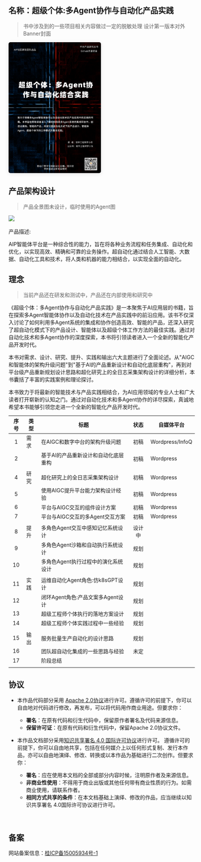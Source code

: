 ## 名称：超级个体:多Agent协作与自动化产品实践

> 书中涉及到的一些项目相关内容做过一定的脱敏处理 设计第一版本对外Banner封面

<img src="/book-cover.png" style="width: 250px;border-radius: 5px;box-shadow: 0 2px 12px 0 rgba(0,0,0,.1);">

## 产品架构设计

> 产品全景图未设计，临时使用的Agent图

<img src="/aip_product_agent2.png" />

产品描述:

AIP智能体平台是一种综合性的能力，旨在将各种业务流程和任务集成、自动化和优化，以实现高效、精确和可靠的业务操作。超自动化通过结合人工智能、大数据、自动化工具和技术，将人类和机器的能力相结合，以实现全面的自动化。

## 理念

> 当前产品还在研发和测试中，产品还在内部使用和研究中

《超级个体：多Agent协作与自动化产品实践》是一本聚焦于AI应用层的书籍，旨在探索多Agent智能体协作以及自动化技术在产品实践中的前沿应用。该书不仅深入讨论了如何利用多Agent系统的集成和协作创造高效、智能的产品，还深入研究了超自动化模式下的产品设计、智能体以及超级个体工作方法的最佳实践。通过对自动化技术和多Agent协作的深度探索，本书将引领读者进入一个全新的智能化产品开发时代。

本书对需求、设计、研究、提升、实践和输出六大主题进行了全面论述。从"AIGC和智能体的架构升级问题"到"基于AI的产品重新设计和自动化底层重构"，再到对平台级产品重新规划设计思路和超化研究上的全日志采集架构设计的详细分析，本书囊括了丰富的实践案例和理论探讨。

本书致力于将最新的智能技术与产品实践相结合，为AI应用领域的专业人士和广大读者打开崭新的认知之门。通过对自动化技术和多Agent协作的详尽探索，真诚地希望本书能够引领您走进一个全新的智能化产品开发时代。

| 序号 | 类型 | 标题                                 | 状态   | 自媒体平台      |
|:----:|------|--------------------------------------|:------:|-----------------|
| 1    | 需求 | 在AIGC和数字中台的架构升级问题       | 初稿   | Wordpress/InfoQ |
| 2    |      | 基于AI的产品重新设计和自动化底层重构 | 初稿   | Wordpress       |
|      |      |                                      |        |                 |
| 4    | 研究 | 超化研究上的全日志采集架构设计       | 初稿   | Wordpress       |
| 5    |      | 使用AIGC提升平台能力架构设计经验     | 初稿   | Wordpress       |
| 6    |      | 平台与AIGC交互的组件设计方案         | 初稿   | Wordpress       |
| 7    |      | 平台与AIGC交互的多Agent交互方案      | 初稿   | Wordpress       |
|      |      |                                      |        |                 |
| 8    | 提升 | 多角色Agent交互中感知记忆系统设计    | 设计中 |                 |
| 9    |      | 多角色Agent沙箱和自动执行系统设计    | 规划   |                 |
| 10   |      | 多角色Agent执行过程中的演化系统设计  | 规划   |                 |
|      |      |                                      |        |                 |
| 11   | 实践 | 运维自动化Agent角色:仿k8sGPT设计     | 规划   |                 |
| 12   |      | 闭环Agent角色:产品文案多Agent设计    | 规划   |                 |
| 13   |      | 超级工程师个体执行的落地方案设计     | 规划   |                 |
| 14   |      | 超级工程师个体实践过程中一些经验     | 规划   |                 |
|      |      |                                      |        |                 |
| 15   | 输出 | 服务批量生产自动化的设计思路         | 规划   |                 |
| 16   |      | 团队超自动化集成的一些思路与经验     | 未定   |                 |
| 17   |      | 阶段总结                             |        |                 |
|      |      |                                      |        |                 |

## 协议

- 本作品代码部分采用 [Apache 2.0协议](https://www.apache.org/licenses/LICENSE-2.0)进行许可。遵循许可的前提下，你可以自由地对代码进行修改，再发布，可以将代码用作商业用途。但要求你：
  - **署名**：在原有代码和衍生代码中，保留原作者署名及代码来源信息。
  - **保留许可证**：在原有代码和衍生代码中，保留Apache 2.0协议文件。

- 本作品文档部分采用[知识共享署名 4.0 国际许可协议](http://creativecommons.org/licenses/by/4.0/)进行许可。 遵循许可的前提下，你可以自由地共享，包括在任何媒介上以任何形式复制、发行本作品，亦可以自由地演绎、修改、转换或以本作品为基础进行二次创作。但要求你：
  - **署名**：应在使用本文档的全部或部分内容时候，注明原作者及来源信息。
  - **非商业性使用**：不得用于商业出版或其他任何带有商业性质的行为。如需商业使用，请联系作者。
  - **相同方式共享的条件**：在本文档基础上演绎、修改的作品，应当继续以知识共享署名 4.0国际许可协议进行许可。

<div style="padding-top: 20px" class="not-print">
	<h2 id="备案">备案</h2>
	<p>网站备案信息：<a href="http://beian.miit.gov.cn/" target="_blank" rel="noopener noreferrer">桂ICP备15005934号-1</a></p>
</div>
